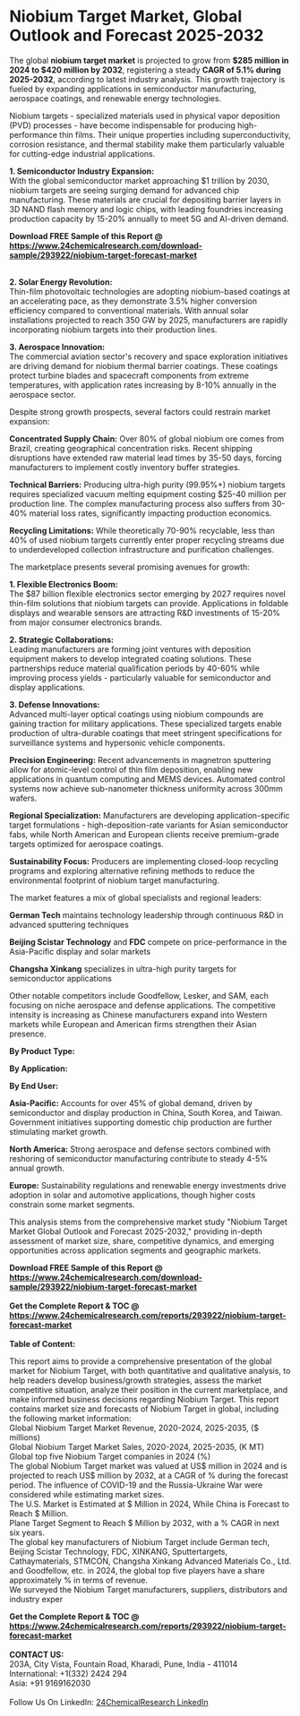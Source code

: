 <h1>Niobium Target Market, Global Outlook and Forecast 2025-2032</h1><p>The global <strong>niobium target market</strong> is projected to grow from <strong>$285 million in 2024 to $420 million by 2032</strong>, registering a steady <strong>CAGR of 5.1% during 2025-2032</strong>, according to latest industry analysis. This growth trajectory is fueled by expanding applications in semiconductor manufacturing, aerospace coatings, and renewable energy technologies.</p><p>Niobium targets - specialized materials used in physical vapor deposition (PVD) processes - have become indispensable for producing high-performance thin films. Their unique properties including superconductivity, corrosion resistance, and thermal stability make them particularly valuable for cutting-edge industrial applications.</p><p><strong>1. Semiconductor Industry Expansion:</strong><br>
With the global semiconductor market approaching $1 trillion by 2030, niobium targets are seeing surging demand for advanced chip manufacturing. These materials are crucial for depositing barrier layers in 3D NAND flash memory and logic chips, with leading foundries increasing production capacity by 15-20% annually to meet 5G and AI-driven demand.</p><div><b>Download FREE Sample of this Report @ 
            <a href="https://www.24chemicalresearch.com/download-sample/293922/niobium-target-forecast-market">
            https://www.24chemicalresearch.com/download-sample/293922/niobium-target-forecast-market</a></b></div><br><p><strong>2. Solar Energy Revolution:</strong><br>
Thin-film photovoltaic technologies are adopting niobium-based coatings at an accelerating pace, as they demonstrate 3.5% higher conversion efficiency compared to conventional materials. With annual solar installations projected to reach 350 GW by 2025, manufacturers are rapidly incorporating niobium targets into their production lines.</p><p><strong>3. Aerospace Innovation:</strong><br>
The commercial aviation sector's recovery and space exploration initiatives are driving demand for niobium thermal barrier coatings. These coatings protect turbine blades and spacecraft components from extreme temperatures, with application rates increasing by 8-10% annually in the aerospace sector.</p><p>Despite strong growth prospects, several factors could restrain market expansion:</p><p><strong>Concentrated Supply Chain:</strong> Over 80% of global niobium ore comes from Brazil, creating geographical concentration risks. Recent shipping disruptions have extended raw material lead times by 35-50 days, forcing manufacturers to implement costly inventory buffer strategies.</p><p><strong>Technical Barriers:</strong> Producing ultra-high purity (99.95%+) niobium targets requires specialized vacuum melting equipment costing $25-40 million per production line. The complex manufacturing process also suffers from 30-40% material loss rates, significantly impacting production economics.</p><p><strong>Recycling Limitations:</strong> While theoretically 70-90% recyclable, less than 40% of used niobium targets currently enter proper recycling streams due to underdeveloped collection infrastructure and purification challenges.</p><p>The marketplace presents several promising avenues for growth:</p><p><strong>1. Flexible Electronics Boom:</strong><br>
The $87 billion flexible electronics sector emerging by 2027 requires novel thin-film solutions that niobium targets can provide. Applications in foldable displays and wearable sensors are attracting R&amp;D investments of 15-20% from major consumer electronics brands.</p><p><strong>2. Strategic Collaborations:</strong><br>
Leading manufacturers are forming joint ventures with deposition equipment makers to develop integrated coating solutions. These partnerships reduce material qualification periods by 40-60% while improving process yields - particularly valuable for semiconductor and display applications.</p><p><strong>3. Defense Innovations:</strong><br>
Advanced multi-layer optical coatings using niobium compounds are gaining traction for military applications. These specialized targets enable production of ultra-durable coatings that meet stringent specifications for surveillance systems and hypersonic vehicle components.</p><p><strong>Precision Engineering:</strong> Recent advancements in magnetron sputtering allow for atomic-level control of thin film deposition, enabling new applications in quantum computing and MEMS devices. Automated control systems now achieve sub-nanometer thickness uniformity across 300mm wafers.</p><p><strong>Regional Specialization:</strong> Manufacturers are developing application-specific target formulations - high-deposition-rate variants for Asian semiconductor fabs, while North American and European clients receive premium-grade targets optimized for aerospace coatings.</p><p><strong>Sustainability Focus:</strong> Producers are implementing closed-loop recycling programs and exploring alternative refining methods to reduce the environmental footprint of niobium target manufacturing.</p><p>The market features a mix of global specialists and regional leaders:</p><p><strong>German Tech</strong> maintains technology leadership through continuous R&amp;D in advanced sputtering techniques</p><p><strong>Beijing Scistar Technology</strong> and <strong>FDC</strong> compete on price-performance in the Asia-Pacific display and solar markets</p><p><strong>Changsha Xinkang</strong> specializes in ultra-high purity targets for semiconductor applications</p><p>Other notable competitors include Goodfellow, Lesker, and SAM, each focusing on niche aerospace and defense applications. The competitive intensity is increasing as Chinese manufacturers expand into Western markets while European and American firms strengthen their Asian presence.</p><p><strong>By Product Type:</strong></p><p><strong>By Application:</strong></p><p><strong>By End User:</strong></p><p><strong>Asia-Pacific:</strong> Accounts for over 45% of global demand, driven by semiconductor and display production in China, South Korea, and Taiwan. Government initiatives supporting domestic chip production are further stimulating market growth.</p><p><strong>North America:</strong> Strong aerospace and defense sectors combined with reshoring of semiconductor manufacturing contribute to steady 4-5% annual growth.</p><p><strong>Europe:</strong> Sustainability regulations and renewable energy investments drive adoption in solar and automotive applications, though higher costs constrain some market segments.</p><p>This analysis stems from the comprehensive market study "Niobium Target Market Global Outlook and Forecast 2025-2032," providing in-depth assessment of market size, share, competitive dynamics, and emerging opportunities across application segments and geographic markets.</p><div><b>Download FREE Sample of this Report @ 
            <a href="https://www.24chemicalresearch.com/download-sample/293922/niobium-target-forecast-market">
            https://www.24chemicalresearch.com/download-sample/293922/niobium-target-forecast-market</a></b></div><br><div><b>Get the Complete Report & TOC @ 
            <a href="https://www.24chemicalresearch.com/reports/293922/niobium-target-forecast-market">
            https://www.24chemicalresearch.com/reports/293922/niobium-target-forecast-market</a></b></div><br>
            <b>Table of Content:</b><p>This report aims to provide a comprehensive presentation of the global market for Niobium Target, with both quantitative and qualitative analysis, to help readers develop business/growth strategies, assess the market competitive situation, analyze their position in the current marketplace, and make informed business decisions regarding Niobium Target. This report contains market size and forecasts of Niobium Target in global, including the following market information:<br />
Global Niobium Target Market Revenue, 2020-2024, 2025-2035, ($ millions)<br />
Global Niobium Target Market Sales, 2020-2024, 2025-2035, (K MT)<br />
Global top five Niobium Target companies in 2024 (%)<br />
The global Niobium Target market was valued at US$ million in 2024 and is projected to reach US$ million by 2032, at a CAGR of % during the forecast period. The influence of COVID-19 and the Russia-Ukraine War were considered while estimating market sizes.<br />
The U.S. Market is Estimated at $ Million in 2024, While China is Forecast to Reach $ Million.<br />
Plane Target Segment to Reach $ Million by 2032, with a % CAGR in next six years.<br />
The global key manufacturers of Niobium Target include German tech, Beijing Scistar Technology, FDC, XINKANG, Sputtertargets, Cathaymaterials, STMCON, Changsha Xinkang Advanced Materials Co., Ltd. and Goodfellow, etc. in 2024, the global top five players have a share approximately % in terms of revenue.<br />
We surveyed the Niobium Target manufacturers, suppliers, distributors and industry exper</p><div><b>Get the Complete Report & TOC @ 
            <a href="https://www.24chemicalresearch.com/reports/293922/niobium-target-forecast-market">
            https://www.24chemicalresearch.com/reports/293922/niobium-target-forecast-market</a></b></div><br><b>CONTACT US:</b><br>
            203A, City Vista, Fountain Road, Kharadi, Pune, India - 411014<br>
            International: +1(332) 2424 294<br>
            Asia: +91 9169162030 <br><br>
            Follow Us On LinkedIn: <a href="https://www.linkedin.com/company/24chemicalresearch/">24ChemicalResearch LinkedIn</a>